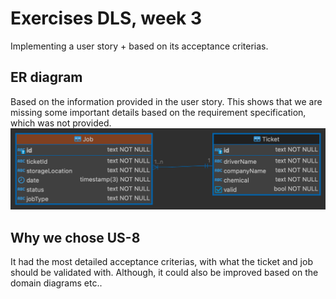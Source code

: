 # Exercises DLS, week 3
Implementing a user story + based on its acceptance criterias.

## ER diagram
Based on the information provided in the user story. This shows that we are missing some important details based on the requirement specification, which was not provided.
![ER Diagram](/Exercises/Week3_User_Story_exercise/imgs/exercise_week3%20-%20public%20-%20Job.png)

## Why we chose US-8
It had the most detailed acceptance criterias, with what the ticket and job should be validated with. Although, it could also be improved based on the domain diagrams etc..

